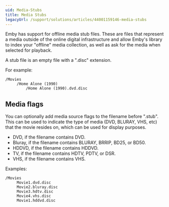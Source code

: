 ```yaml
---
uid: Media-Stubs
title: Media Stubs
legacyUrl: /support/solutions/articles/44001159146-media-stubs
---
```


Emby has support for offline media stub files. These are files that represent a media outside of the online digital infrastructure and allow Emby's library to index your "offline" media collection, as well as ask for the media when selected for playback.

A stub file is an empty file with a ".disc" extension.

For example:

``` 
/Movies
     /Home Alone (1990)
         /Home Alone (1990).dvd.disc

``` 

## Media flags

You can optionally add media source flags to the filename before ".stub". This can be used to indicate the type of media (DVD, BLURAY, VHS, etc) that the movie resides on, which can be used for display purposes.

* DVD, if the filename contains DVD.
* Bluray, if the filename contains BLURAY, BRRIP, BD25, or BD50.
* HDDVD, if the filename contains HDDVD.
* TV, if the filename contains HDTV, PDTV, or DSR.
* VHS, if the filename contains VHS.

Examples:

``` 
/Movies
     Movie1.dvd.disc
     Movie2.bluray.disc
     Movie3.hdtv.disc
     Movie4.vhs.disc
     Movie1.hddvd.disc

``` 